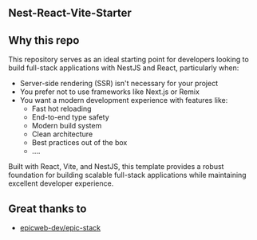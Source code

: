 ## Nest-React-Vite-Starter

## Why this repo

This repository serves as an ideal starting point for developers looking to build full-stack applications with NestJS and React, particularly when:

- Server-side rendering (SSR) isn't necessary for your project
- You prefer not to use frameworks like Next.js or Remix
- You want a modern development experience with features like:
  - Fast hot reloading
  - End-to-end type safety
  - Modern build system
  - Clean architecture
  - Best practices out of the box
  - ....

Built with React, Vite, and NestJS, this template provides a robust foundation for building scalable full-stack applications while maintaining excellent developer experience.

## Great thanks to

- [epicweb-dev/epic-stack](https://github.com/epicweb-dev/epic-stack/tree/main)
